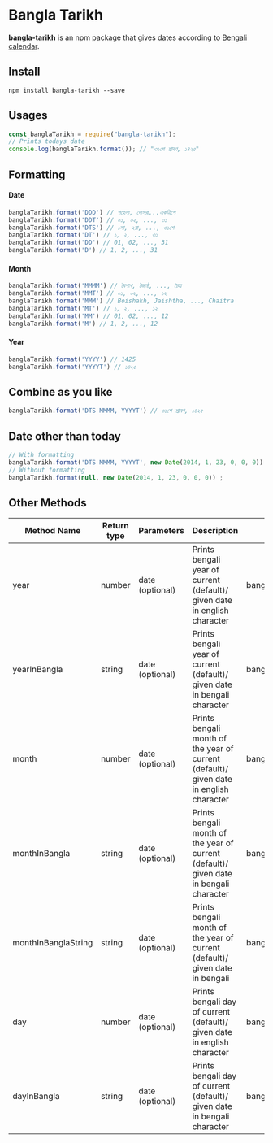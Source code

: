 # Bangla Tarikh
**bangla-tarikh** is an npm package that gives dates according to [Bengali calendar](https://en.wikipedia.org/wiki/Bengali_calendars).

## Install
    npm install bangla-tarikh --save

## Usages 
```js
const banglaTarikh = require("bangla-tarikh");
// Prints todays date
console.log(banglaTarikh.format()); // "৩১শে শ্রাবণ, ১৪২৫"
```

## Formatting
#### Date
```js
banglaTarikh.format('DDD') // পহেলা, দোসরা...একত্রিশে
banglaTarikh.format('DDT') // ০১, ০২, ..., ৩১ 
banglaTarikh.format('DTS') // ১লা, ২রা, ..., ৩১শে
banglaTarikh.format('DT') // ১, ২, ..., ৩১
banglaTarikh.format('DD') // 01, 02, ..., 31
banglaTarikh.format('D') // 1, 2, ..., 31
```
#### Month
```js
banglaTarikh.format('MMMM') // বৈশাখ, জ্যৈষ্ঠ, ..., চৈত্র
banglaTarikh.format('MMT') // ০১, ০২, ..., ১২ 
banglaTarikh.format('MMM') // Boishakh, Jaishtha, ..., Chaitra
banglaTarikh.format('MT') // ১, ২, ..., ১২ 
banglaTarikh.format('MM') // 01, 02, ..., 12
banglaTarikh.format('M') // 1, 2, ..., 12
```
#### Year
```js
banglaTarikh.format('YYYY') // 1425
banglaTarikh.format('YYYYT') // ১৪২৫ 
```
## Combine as you like
```js
banglaTarikh.format('DTS MMMM, YYYYT') // ৩১শে শ্রাবণ, ১৪২৫
```

## Date other than today
```js
// With formatting 
banglaTarikh.format('DTS MMMM, YYYYT', new Date(2014, 1, 23, 0, 0, 0)) ; 
// Without formatting
banglaTarikh.format(null, new Date(2014, 1, 23, 0, 0, 0)) ; 
```


## Other Methods

|Method Name|Return type|Parameters|Description|Example|Output example|
|--|--|--|--|--|--|
|year|number|date (optional)|Prints bengali year of current (default)/ given date in english character|banglaTarikh.year()|1425|
|yearInBangla|string|date (optional)|Prints bengali year of current (default)/ given date in bengali character|banglaTarikh.yearInBangla()| ১৪২৫|
|month|number|date (optional)|Prints bengali month of the year of current (default)/ given date in english character|banglaTarikh.month() | 1|
|monthInBangla|string|date (optional)|Prints bengali month of the year of current (default)/ given date in bengali character|banglaTarikh.monthInBangla()| ১|
| monthInBanglaString | string |date (optional)|Prints bengali month of the year of current (default)/ given date in bengali | banglaTarikh.monthInBanglaString() |বৈশাখ|
|day|number|date (optional)|Prints bengali day of current (default)/ given date in english character|banglaTarikh.day()|1|
|dayInBangla|string|date (optional)|Prints bengali day of current (default)/ given date in bengali character|banglaTarikh.dayInBangla()| ১|

